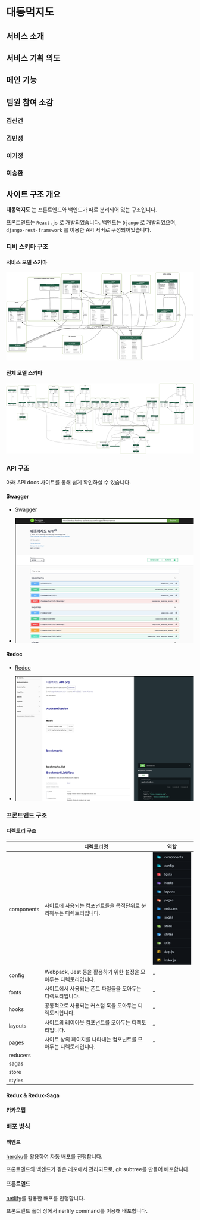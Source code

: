# 대동먹지도

## 서비스 소개


## 서비스 기획 의도


## 메인 기능


## 팀원 참여 소감

### 김신건

### 김민정

### 이기정

### 이승환

## 사이트 구조 개요

**대동먹지도** 는 프론트엔드와 백엔드가 따로 분리되어 있는 구조입니다.

프론트엔드는 `React.js` 로 개발되었습니다.
백엔드는 `Django` 로 개발되었으며, `django-rest-framework` 를 이용한 API 서버로 구성되어있습니다.

### 디비 스키마 구조
#### 서비스 모델 스키마
![서비스 모델 스키마](../backend/service_models.png)

#### 전체 모델 스키마
![디비 스키마](../backend/models.png)

### API 구조

아래 API docs 사이트를 통해 쉽게 확인하실 수 있습니다.
#### Swagger
- [Swagger](https://daedong-food-map-api.herokuapp.com/swagger/)

- ![Swagger Example](./swagger.jpg)

#### Redoc
- [Redoc](https://daedong-food-map-api.herokuapp.com/redoc/)

- ![Redoc Example](./redoc.jpg)
### 프론트엔드 구조

#### 디렉토리 구조


||디렉토리명|역할|
|-|-|-|
| components | 사이트에 사용되는 컴포넌트들을 목적단위로 분리해두는 디렉토리입니다.|![front dir structure](./front_dir_structure.png)|
|config| Webpack, Jest 등을 활용하기 위한 설정을 모아두는 디렉토리입니다.| ^ |
|fonts| 사이트에서 사용되는 폰트 파일들을 모아두는 디렉토리입니다.| ^ |
|hooks| 공통적으로 사용되는 커스텀 훅을 모아두는 디렉토리입니다.| ^ |
|layouts| 사이트의 레이아웃 컴포넌트를 모아두는 디렉토리입니다.| ^ |
|pages| 사이트 상의 페이지를 나타내는 컴포넌트를 모아두는 디렉토리입니다.| ^ |
|reducers| | |
|sagas| | |
|store| | |
|styles| | |


#### Redux & Redux-Saga

#### 카카오맵

### 배포 방식

#### 백엔드
[heroku](https://www.heroku.com/)를 활용하여 자동 배포를 진행합니다.

프론트엔드와 백엔드가 같은 레포에서 관리되므로, git subtree를 만들어 배포합니다.

#### 프론트엔드

[netlify](https://www.netlify.com/)를 활용한 배포를 진행합니다.

프론트엔드 폴더 상에서 nerlify command를 이용해 배포합니다.
